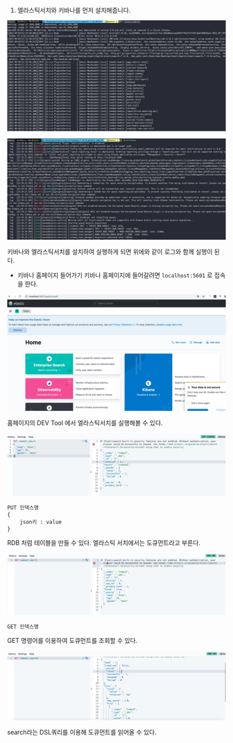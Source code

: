 1. 엘라스틱서치와 키바나를 먼저 설치해줍니다.
   

![elasticsearch](resource/elasticsearch.png)

![kibana](resource/kibana.png)

키바나와 엘라스틱서치를 설치하여 실행하게 되면 위에와 같이 로그와 함께 실행이 된다.


- 키바나 홈페이지 들어가기
키바나 홈페이지에 들어갈려면 ```localhost:5601``` 로 접속을 한다.

![homepage](./resource/kibana_home.png)

홈페이지의 DEV Tool 에서 엘라스틱서치를 실행해볼 수 있다.

![PUT](./resource/index_PUT.png)

```
PUT 인덱스명
{
    json키 : value
}
```

RDB 처럼 테이블을 만들 수 있다.
엘라스틱 서치에서는 도큐먼트라고 부른다.

![GET](./resource/index_GET.png)

```
GET 인덱스명
```

GET 명령어를 이용하여 도큐먼트를 조회할 수 있다.

![SEARCH](./resource/index_SEARCH.png)

search라는 DSL쿼리를 이용해 도큐먼트를 읽어올 수 있다.